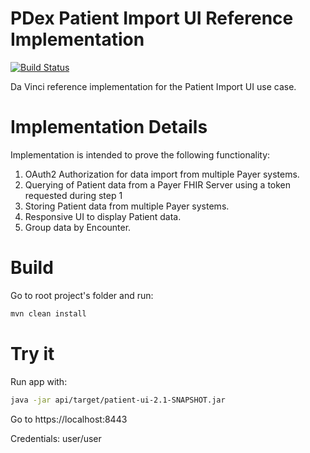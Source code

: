 PDex Patient Import UI Reference Implementation
===============
[![Build Status](https://travis-ci.org/HL7-DaVinci/PDex-Patient-Import-UI.svg?branch=master)](https://travis-ci.org/github/HL7-DaVinci/PDex-Patient-Import-UI)

Da Vinci reference implementation for the Patient Import UI use case.

# Implementation Details
Implementation is intended to prove the following functionality:
1. OAuth2 Authorization for data import from multiple Payer systems.
1. Querying of Patient data from a Payer FHIR Server using a token requested during step 1
1. Storing Patient data from multiple Payer systems.
1. Responsive UI to display Patient data.
1. Group data by Encounter.

# Build
Go to root project's folder and run:
```sh
mvn clean install
```

# Try it
Run app with:
```sh
java -jar api/target/patient-ui-2.1-SNAPSHOT.jar
```
Go to https://localhost:8443

Credentials: user/user
